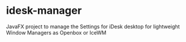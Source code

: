 # idesk-manager
JavaFX project to manage the Settings for iDesk desktop for lightweight Window Managers as Openbox or IceWM
